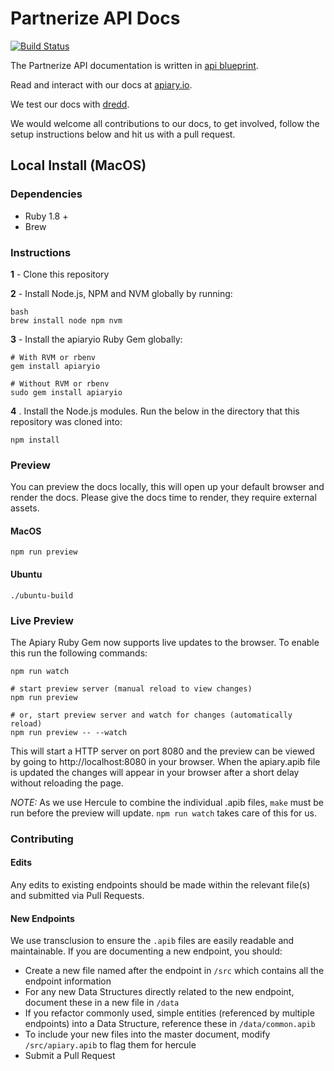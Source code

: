 # Partnerize API Docs

[![Build Status](https://travis-ci.org/PerformanceHorizonGroup/apidocs.svg?branch=master)](https://travis-ci.org/PerformanceHorizonGroup/apidocs)

The Partnerize API documentation is written in [api blueprint](https://apiblueprint.org/).

Read and interact with our docs at [apiary.io](http://docs.performancehorizon.apiary.io/).

We test our docs with [dredd](http://dredd.readthedocs.io/en/latest/).

We would welcome all contributions to our docs, to get involved, follow the setup
instructions below and hit us with a pull request.

## Local Install (MacOS)

### Dependencies 

* Ruby 1.8 +
* Brew

### Instructions

**1** - Clone this repository

**2** - Install Node.js, NPM and NVM globally by running:

```
bash
brew install node npm nvm
```

**3**  - Install the apiaryio Ruby Gem globally:
```
# With RVM or rbenv
gem install apiaryio

# Without RVM or rbenv
sudo gem install apiaryio
```

**4** . Install the Node.js modules. Run the below in the directory that this repository was cloned into:
```
npm install
```

### Preview
You can preview the docs locally, this will open up your default browser and
render the docs. Please give the docs time to render, they require external assets.

#### MacOS
```
npm run preview
````

#### Ubuntu
```
./ubuntu-build
````

### Live Preview

The Apiary Ruby Gem now supports live updates to the browser. To enable this run the following commands:

```
npm run watch

# start preview server (manual reload to view changes)
npm run preview

# or, start preview server and watch for changes (automatically reload)
npm run preview -- --watch 
```

This will start a HTTP server on port 8080 and the preview can be viewed by going to http://localhost:8080 in your browser. When the apiary.apib file is updated the changes will appear in your browser after a short delay without reloading the page.

*NOTE:* As we use Hercule to combine the individual .apib files, `make` must be run before the preview will update. `npm run watch` takes care of this for us. 

### Contributing

#### Edits
Any edits to existing endpoints should be made within the relevant file(s) and submitted via Pull Requests.

#### New Endpoints
We use transclusion to ensure the `.apib` files are easily readable and maintainable. If you are 
documenting a new endpoint, you should:
 
* Create a new file named after the endpoint in `/src` which contains all the endpoint information
* For any new Data Structures directly related to the new endpoint, document these in a new file in `/data`
* If you refactor commonly used, simple entities (referenced by multiple endpoints) into a Data Structure,
reference these in `/data/common.apib`
* To include your new files into the master document, modify `/src/apiary.apib` to flag them for hercule
* Submit a Pull Request
